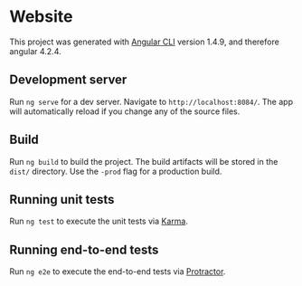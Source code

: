 # Website

This project was generated with [Angular CLI](https://github.com/angular/angular-cli) version 1.4.9, and therefore angular 4.2.4.

## Development server

Run `ng serve` for a dev server. Navigate to `http://localhost:8084/`. The app will automatically reload if you change any of the source files.

## Build

Run `ng build` to build the project. The build artifacts will be stored in the `dist/` directory. Use the `-prod` flag for a production build.

## Running unit tests

Run `ng test` to execute the unit tests via [Karma](https://karma-runner.github.io).

## Running end-to-end tests

Run `ng e2e` to execute the end-to-end tests via [Protractor](http://www.protractortest.org/).
